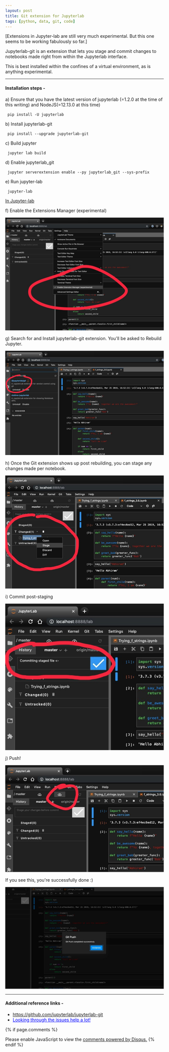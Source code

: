 ```yaml
---
layout: post
title: Git extension for Jupyterlab
tags: [python, data, git, code]
---
```


[Extensions in Jupyter-lab are still very much experimental. But this one seems to be working fabulously so far.]

Jupyterlab-git is an extension that lets you stage and commit changes to notebooks made right from within the Jupyterlab interface.

This is best installed within the confines of a virtual environment, as is anything experimental.
<hr/>

#### Installation steps -

a) Ensure that you have the latest version of jupyterlab (=1.2.0 at the time of this writing) and NodeJS(=12.13.0 at this time)
~~~~
 pip install -U jupyterlab
~~~~

b) Install jupyterlab-git
~~~~
 pip install --upgrade jupyterlab-git
~~~~

c) Build jupyter
~~~~
 jupyter lab build
~~~~


d) Enable jupyterlab_git
~~~~
 jupyter serverextension enable --py jupyterlab_git --sys-prefix
~~~~

e) Run jupyter-lab
~~~~
 jupyter-lab
~~~~


<u>In Jupyter-lab</u>

f) Enable the Extensions Manager (experimental)

![git0](../img/jupyter/jupyter_git_0.jpg)

g) Search for and Install jupyterlab-git extension. You'll be asked to Rebuild Jupyter.

![git1](../img/jupyter/jupyter_git_1.jpg)

h) Once the Git extension shows up post rebuilding, you can stage any changes made per notebook.

![git2](../img/jupyter/jupyter_git_2.jpg)

i) Commit post-staging

![git3](../img/jupyter/jupyter_git_3.jpg)

j) Push!

![git4](../img/jupyter/jupyter_git_4.jpg)

If you see this, you're successfully done :)

![git5](../img/jupyter/jupyter_git_5.jpg)

<hr/>

#### Additional reference links - 


- <a href="https://github.com/jupyterlab/jupyterlab-git" style="color:blue">https://github.com/jupyterlab/jupyterlab-git</a>
- <a href="https://github.com/jupyterlab/jupyterlab-git/issues" style="color:blue">Looking through the issues help a lot!</a>
<p/>
{% if page.comments %}
<div id="disqus_thread"></div>
<script>

/**
*  RECOMMENDED CONFIGURATION VARIABLES: EDIT AND UNCOMMENT THE SECTION BELOW TO INSERT DYNAMIC VALUES FROM YOUR PLATFORM OR CMS.
*  LEARN WHY DEFINING THESE VARIABLES IS IMPORTANT: https://disqus.com/admin/universalcode/#configuration-variables*/
/*
var disqus_config = function () {
this.page.url = abhiramr.github.io/2019-10-31-Git-extension-for-Jupyter;  // Replace PAGE_URL with your page's canonical URL variable
this.page.identifier = 2019-10-31-Git-extension-for-Jupyter; // Replace PAGE_IDENTIFIER with your page's unique identifier variable
};
*/
(function() { // DON'T EDIT BELOW THIS LINE
var d = document, s = d.createElement('script');
s.src = 'https://abhiramr.disqus.com/embed.js';
s.setAttribute('data-timestamp', +new Date());
(d.head || d.body).appendChild(s);
})();
</script>
<noscript>Please enable JavaScript to view the <a href="https://disqus.com/?ref_noscript">comments powered by Disqus.</a></noscript>
{% endif %}

